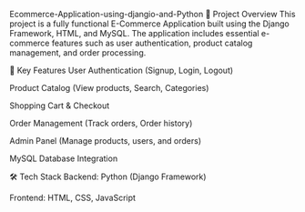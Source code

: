 Ecommerce-Application-using-djangio-and-Python
📌 Project Overview
This project is a fully functional E-Commerce Application built using the Django Framework, HTML, and MySQL. The application includes essential e-commerce features such as user authentication, product catalog management, and order processing.

🔑 Key Features
User Authentication (Signup, Login, Logout)

Product Catalog (View products, Search, Categories)

Shopping Cart & Checkout

Order Management (Track orders, Order history)

Admin Panel (Manage products, users, and orders)

MySQL Database Integration

🛠️ Tech Stack
Backend: Python (Django Framework)

Frontend: HTML, CSS, JavaScript
